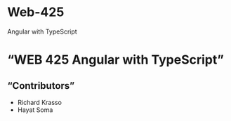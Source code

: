 # Web-425
Angular with TypeScript
# “WEB 425 Angular with TypeScript” 
##  “Contributors”
- Richard Krasso
- Hayat Soma
